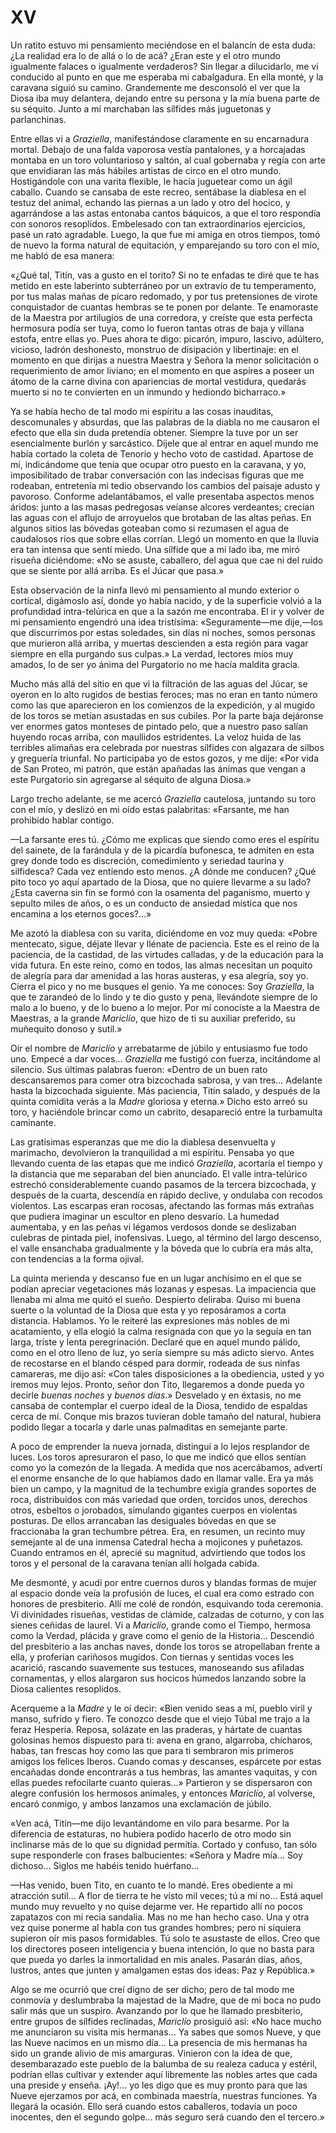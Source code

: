 # XV

Un ratito estuvo mi pensamiento meciéndose en el balancín de esta duda: ¿La
realidad era lo de allá o lo de acá? ¿Eran este y el otro mundo igualmente
falaces o igualmente verdaderos? Sin llegar a dilucidarlo, me vi conducido al
punto en que me esperaba mi cabalgadura. En ella monté, y la caravana siguió su
camino. Grandemente me desconsoló el ver que la Diosa iba muy delantera,
dejando entre su persona y la mía buena parte de su séquito. Junto a mí
marchaban las sílfides más juguetonas y parlanchinas.

Entre ellas vi a *Graziella*, manifestándose claramente en su encarnadura
mortal.  Debajo de una falda vaporosa vestía pantalones, y a horcajadas montaba
en un toro voluntarioso y saltón, al cual gobernaba y regía con arte que
envidiaran las más hábiles artistas de circo en el otro mundo. Hostigándole con
una varita flexible, le hacía juguetear como un ágil caballo. Cuando se cansaba
de este recreo, sentábase la diablesa en el testuz del animal, echando las
piernas a un lado y otro del hocico, y agarrándose a las astas entonaba cantos
báquicos, a que el toro respondía con sonoros resoplidos. Embelesado con tan
extraordinarios ejercicios, pasé un rato agradable.  Luego, la que fue mi amiga
en otros tiempos, tomó de nuevo la forma natural de equitación, y emparejando
su toro con el mío, me habló de esa manera:

«¿Qué tal, Titín, vas a gusto en el torito? Si no te enfadas te diré que te has
metido en este laberinto subterráneo por un extravío de tu temperamento, por
tus malas mañas de pícaro redomado, y por tus pretensiones de virote
conquistador de cuantas hembras se te ponen por delante. Te enamoraste de la
Maestra por artilugios de una corredora, y creíste que esta perfecta hermosura
podía ser tuya, como lo fueron tantas otras de baja y villana estofa, entre
ellas yo. Pues ahora te digo: picarón, impuro, lascivo, adúltero, vicioso,
ladrón deshonesto, monstruo de disipación y libertinaje: en el momento en que
dirijas a nuestra Maestra y Señora la menor solicitación o requerimiento de
amor liviano; en el momento en que aspires a poseer un átomo de la carne divina
con apariencias de mortal vestidura, quedarás muerto si no te convierten en un
inmundo y hediondo bicharraco.»

Ya se había hecho de tal modo mi espíritu a las cosas inauditas, descomunales
y absurdas, que las palabras de la diabla no me causaron el efecto que ella sin
duda pretendía obtener. Siempre la tuve por un ser esencialmente burlón
y sarcástico. Díjele que al entrar en aquel mundo me había cortado la coleta de
Tenorio y hecho voto de castidad. Apartose de mí, indicándome que tenía que
ocupar otro puesto en la caravana, y yo, imposibilitado de trabar conversación
con las indecisas figuras que me rodeaban, entretenía mi tedio observando los
cambios del paisaje adusto y pavoroso.  Conforme adelantábamos, el valle
presentaba aspectos menos áridos: junto a las masas pedregosas veíanse alcores
verdeantes; crecían las aguas con el aflujo de arroyuelos que brotaban de las
altas peñas. En algunos sitios las bóvedas goteaban como si rezumasen el agua
de caudalosos ríos que sobre ellas corrían. Llegó un momento en que la lluvia
era tan intensa que sentí miedo. Una sílfide que a mi lado iba, me miró risueña
diciéndome: «No se asuste, caballero, del agua que cae ni del ruido que se
siente por allá arriba. Es el Júcar que pasa.»

Esta observación de la ninfa llevó mi pensamiento al mundo exterior o cortical,
digámoslo así, donde yo había nacido, y de la superficie volvió a la
profundidad intra-telúrica en que a la sazón me encontraba. El ir y volver de
mi pensamiento engendró una idea tristísima: «Seguramente—me dije,—los que
discurrimos por estas soledades, sin días ni noches, somos personas que
murieron allá arriba, y muertas descienden a esta región para vagar siempre en
ella purgando sus culpas.» La verdad, lectores míos muy amados, lo de ser yo
ánima del Purgatorio no me hacía maldita gracia.

Mucho más allá del sitio en que vi la filtración de las aguas del Júcar, se
oyeron en lo alto rugidos de bestias feroces; mas no eran en tanto número como
las que aparecieron en los comienzos de la expedición, y al mugido de los toros
se metían asustadas en sus cubiles. Por la parte baja dejáronse ver enormes
gatos monteses de pintado pelo, que a nuestro paso salían huyendo rocas arriba,
con maullidos estridentes. La veloz huida de las terribles alimañas era
celebrada por nuestras sílfides con algazara de silbos y greguería triunfal. No
participaba yo de estos gozos, y me dije: «Por vida de San Proteo, mi patrón,
que están apañadas las ánimas que vengan a este Purgatorio sin agregarse al
séquito de alguna Diosa.»

Largo trecho adelante, se me acercó *Graziella* cautelosa, juntando su toro con
el mío, y deslizó en mi oído estas palabritas: «Farsante, me han prohibido
hablar contigo.

—La farsante eres tú. ¿Cómo me explicas que siendo como eres el espíritu del
sainete, de la farándula y de la picardía bufonesca, te admiten en esta grey
donde todo es discreción, comedimiento y seriedad taurina y silfidesca? Cada
vez entiendo esto menos. ¿A dónde me conducen? ¿Qué pito toco yo aquí apartado
de la Diosa, que no quiere llevarme a su lado? ¿Esta caverna sin fin se formó
con la osamenta del paganismo, muerto y sepulto miles de años, o es un conducto
de ansiedad mística que nos encamina a los eternos goces?...»

Me azotó la diablesa con su varita, diciéndome en voz muy queda: «Pobre
mentecato, sigue, déjate llevar y llénate de paciencia. Este es el reino de la
paciencia, de la castidad, de las virtudes calladas, y de la educación para la
vida futura. En este reino, como en todos, las almas necesitan un poquito de
alegría para dar amenidad a las horas austeras, y esa alegría, soy yo. Cierra
el pico y no me busques el genio. Ya me conoces: Soy *Graziella*, la que te
zarandeó de lo lindo y te dio gusto y pena, llevándote siempre de lo malo a lo
bueno, y de lo bueno a lo mejor. Por mí conociste a la Maestra de Maestras,
a la grande *Mariclío*, que hizo de ti su auxiliar preferido, su muñequito
donoso y sutil.»

Oír el nombre de *Mariclío* y arrebatarme de júbilo y entusiasmo fue todo uno.
Empecé a dar voces... *Graziella* me fustigó con fuerza, incitándome al
silencio. Sus últimas palabras fueron: «Dentro de un buen rato descansaremos
para comer otra bizcochada sabrosa, y van tres... Adelante hasta la bizcochada
siguiente. Más paciencia, Titín salado, y después de la quinta comidita verás
a la *Madre* gloriosa y eterna.» Dicho esto arreó su toro, y haciéndole brincar
como un cabrito, desapareció entre la turbamulta caminante.

Las gratísimas esperanzas que me dio la diablesa desenvuelta y marimacho,
devolvieron la tranquilidad a mi espíritu. Pensaba yo que llevando cuenta de
las etapas que me indicó *Graziella*, acortaría el tiempo y la distancia que me
separaban del bien anunciado. El valle intra-telúrico estrechó
considerablemente cuando pasamos de la tercera bizcochada, y después de la
cuarta, descendía en rápido declive, y ondulaba con recodos violentos. Las
escarpas eran rocosas, afectando las formas más extrañas que pudiera imaginar
un escultor en pleno desvarío. La humedad aumentaba, y en las peñas vi légamos
verdosos donde se deslizaban culebras de pintada piel, inofensivas. Luego, al
término del largo descenso, el valle ensanchaba gradualmente y la bóveda que lo
cubría era más alta, con tendencias a la forma ojival.

La quinta merienda y descanso fue en un lugar anchísimo en el que se podían
apreciar vegetaciones más lozanas y espesas. La impaciencia que llenaba mi alma
me quitó el sueño. Despierto deliraba. Quiso mi buena suerte o la voluntad de
la Diosa que esta y yo reposáramos a corta distancia. Hablamos. Yo le reiteré
las expresiones más nobles de mi acatamiento, y ella elogió la calma resignada
con que yo la seguía en tan larga, triste y lenta peregrinación. Declaré que en
aquel mundo pálido, como en el otro lleno de luz, yo sería siempre su más
adicto siervo. Antes de recostarse en el blando césped para dormir, rodeada de
sus ninfas camareras, me dijo así: «Con tales disposiciones a la obediencia,
usted y yo iremos muy lejos. Pronto, señor don Tito, llegaremos a donde pueda
yo decirle *buenas noches* y *buenos días*.» Desvelado y en éxtasis, no me
cansaba de contemplar el cuerpo ideal de la Diosa, tendido de espaldas cerca de
mí. Conque mis brazos tuvieran doble tamaño del natural, hubiera podido llegar
a tocarla y darle unas palmaditas en semejante parte.

A poco de emprender la nueva jornada, distinguí a lo lejos resplandor de luces.
Los toros apresuraron el paso, lo que me indicó que ellos sentían como yo la
comezón de la llegada. A medida que nos acercábamos, advertí el enorme ensanche
de lo que habíamos dado en llamar valle. Era ya más bien un campo, y la
magnitud de la techumbre exigía grandes soportes de roca, distribuidos con más
variedad que orden, torcidos unos, derechos otros, esbeltos o jorobados,
simulando gigantes cuerpos en violentas posturas. De ellos arrancaban las
desiguales bóvedas en que se fraccionaba la gran techumbre pétrea. Era, en
resumen, un recinto muy semejante al de una inmensa Catedral hecha a mojicones
y puñetazos. Cuando entramos en él, aprecié su magnitud, advirtiendo que todos
los toros y el personal de la caravana tenían allí holgada cabida.

Me desmonté, y acudí por entre cuernos duros y blandas formas de mujer al
espacio donde veía la profusión de luces, el cual era como estrado con honores
de presbiterio. Allí me colé de rondón, esquivando toda ceremonia. Vi
divinidades risueñas, vestidas de clámide, calzadas de coturno, y con las
sienes ceñidas de laurel.  Vi a *Mariclío*, grande como el Tiempo, hermosa como
la Verdad, plácida y grave como el genio de la Historia... Descendió del
presbiterio a las anchas naves, donde los toros se atropellaban frente a ella,
y proferían cariñosos mugidos. Con tiernas y sentidas voces les acarició,
rascando suavemente sus testuces, manoseando sus afiladas cornamentas, y ellos
alargaron sus hocicos húmedos lanzando sobre la Diosa calientes resoplidos.

Acerqueme a la *Madre* y le oí decir: «Bien venido seas a mí, pueblo viril
y manso, sufrido y fiero. Te conozco desde que el viejo Túbal me trajo a la
feraz Hesperia. Reposa, solázate en las praderas, y hártate de cuantas
golosinas hemos dispuesto para ti: avena en grano, algarroba, chícharos, habas,
tan frescas hoy como las que para ti sembraron mis primeros amigos los felices
Iberos. Cuando comas y descanses, espárcete por estas encañadas donde
encontrarás a tus hembras, las amantes vaquitas, y con ellas puedes refocilarte
cuanto quieras...» Partieron y se dispersaron con alegre confusión los hermosos
animales, y entonces *Mariclío*, al volverse, encaró conmigo, y ambos lanzamos
una exclamación de júbilo.

«Ven acá, Titín—me dijo levantándome en vilo para besarme. Por la diferencia de
estaturas, no hubiera podido hacerlo de otro modo sin inclinarse más de lo que
su dignidad permitía. Cortado y confuso, tan sólo supe responderle con frases
balbucientes: «Señora y Madre mía... Soy dichoso... Siglos me habéis tenido
huérfano...

—Has venido, buen Tito, en cuanto te lo mandé. Eres obediente a mi atracción
sutil... A flor de tierra te he visto mil veces; tú a mí no... Está aquel mundo
muy revuelto y no quise dejarme ver. He repartido allí no pocos zapatazos con
mi recia sandalia. Mas no me han hecho caso. Una y otra vez quise ponerme al
habla con tus grandes hombres; pero ni siquiera supieron oír mis pasos
formidables. Tú solo te asustaste de ellos. Creo que los directores poseen
inteligencia y buena intención, lo que no basta para que pueda yo darles la
inmortalidad en mis anales. Pasarán días, años, lustros, antes que junten
y amalgamen estas dos ideas: Paz y República.»

Algo se me ocurrió que creí digno de ser dicho; pero de tal modo me conmovía
y deslumbraba la majestad de la Madre, que de mi boca no pudo salir más que un
suspiro. Avanzando por lo que he llamado presbiterio, entre grupos de sílfides
reclinadas, *Mariclío* prosiguió así: «No hace mucho me anunciaron su visita
mis hermanas... Ya sabes que somos Nueve, y que las Nueve nacimos en un mismo
día... La presencia de mis hermanas ha sido un grande alivio de mis amarguras.
Vinieron con la idea de que, desembarazado este pueblo de la balumba de su
realeza caduca y estéril, podrían ellas cultivar y extender aquí libremente las
nobles artes que cada una preside y enseña. ¡Ay!... yo les digo que es muy
pronto para que las Nueve ejerzamos por acá, en combinada maestría, nuestras
funciones. Ya llegará la ocasión. Ello será cuando estos caballeros, todavía un
poco inocentes, den el segundo golpe... más seguro será cuando den el tercero.»
